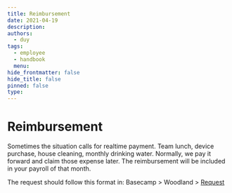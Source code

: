 ```yaml
---
title: Reimbursement
date: 2021-04-19
description: 
authors: 
  - duy
tags: 
  - employee
  - handbook
  menu: 
hide_frontmatter: false
hide_title: false
pinned: false
type:
---
```

# Reimbursement
Sometimes the situation calls for realtime payment. Team lunch, device purchase, house cleaning, monthly drinking water. Normally, we pay it forward and claim those expense later. The reimbursement will be included in your payroll of that month.

The request should follow this format in: Basecamp > Woodland > [Request](https://3.basecamp.com/4108948/buckets/9403032/todolists/1557155199)
